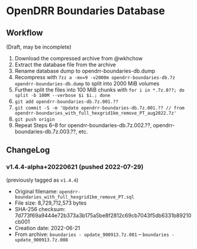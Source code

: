 # OpenDRR Boundaries Database

## Workflow

(Draft, may be incomplete)

1. Download the compressed archive from @wkhchow
2. Extract the database file from the archive
3. Rename database dump to opendrr-boundaries-db.dump
4. Recompress with `7zz a -mx=9 -v2000m opendrr-boundaries-db.7z opendrr-boundaries-db.dump` to split into 2000 MiB volumes
5. Further split the files into 100 MiB chunks with `for i in *.7z.0??; do split -b 100M --verbose $i $i.; done`
6. `git add opendrr-boundaries-db.7z.001.??`
7. `git commit -S -m 'Update opendrr-boundaries-db.7z.001.?? // from opendrr-boundaries_with_full_hexgrid1km_remove_PT_aug2022.7z'`
8. `git push origin`
9. Repeat Steps 6–8 for opendrr-boundaries-db.7z.002.??, opendrr-boundaries-db.7z.003.??, etc.

## ChangeLog

### v1.4.4-alpha+20220621 (pushed 2022-07-29)

(previously tagged as `v1.4.4`)

* Original filename: `opendrr-boundaries_with_full_hexgrid1km_remove_PT.sql`
* File size: 8,729,712,573 bytes
* SHA-256 checksum: 7d773f69a9444e72b373a3b175a5be8f2812c69cb7043f5db6331b89210cb001
* Creation date: 2022-06-21
* From archive: `boundaries - update_900913.7z.001` – `boundaries - update_900913.7z.008`
